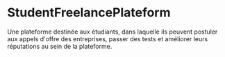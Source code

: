 # StudentFreelancePlateform
Une plateforme destinée aux étudiants, dans laquelle ils peuvent postuler aux appels d'offre des entreprises, passer des tests et améliorer leurs réputations au sein de la plateforme.
